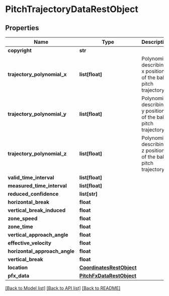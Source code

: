 # PitchTrajectoryDataRestObject

## Properties
Name | Type | Description | Notes
------------ | ------------- | ------------- | -------------
**copyright** | **str** |  | [optional] 
**trajectory_polynomial_x** | **list[float]** | Polynomial describing x position of the ball&#x27;s pitch trajectory. | [optional] 
**trajectory_polynomial_y** | **list[float]** | Polynomial describing y position of the ball&#x27;s pitch trajectory. | [optional] 
**trajectory_polynomial_z** | **list[float]** | Polynomial describing z position of the ball&#x27;s pitch trajectory. | [optional] 
**valid_time_interval** | **list[float]** |  | [optional] 
**measured_time_interval** | **list[float]** |  | [optional] 
**reduced_confidence** | **list[str]** |  | [optional] 
**horizontal_break** | **float** |  | [optional] 
**vertical_break_induced** | **float** |  | [optional] 
**zone_speed** | **float** |  | [optional] 
**zone_time** | **float** |  | [optional] 
**vertical_approach_angle** | **float** |  | [optional] 
**effective_velocity** | **float** |  | [optional] 
**horizontal_approach_angle** | **float** |  | [optional] 
**vertical_break** | **float** |  | [optional] 
**location** | [**CoordinatesRestObject**](CoordinatesRestObject.md) |  | [optional] 
**pfx_data** | [**PitchFxDataRestObject**](PitchFxDataRestObject.md) |  | [optional] 

[[Back to Model list]](../README.md#documentation-for-models) [[Back to API list]](../README.md#documentation-for-api-endpoints) [[Back to README]](../README.md)


